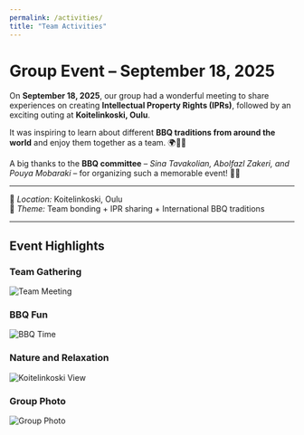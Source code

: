 ```yaml
---
permalink: /activities/
title: "Team Activities"
---
```


# Group Event – September 18, 2025

On **September 18, 2025**, our group had a wonderful meeting to share experiences on creating **Intellectual Property Rights (IPRs)**, followed by an exciting outing at **Koitelinkoski, Oulu**.  

It was inspiring to learn about different **BBQ traditions from around the world** and enjoy them together as a team. 🌍🍖🔥  

A big thanks to the **BBQ committee** – *Sina Tavakolian, Abolfazl Zakeri, and Pouya Mobaraki* – for organizing such a memorable event! 🌿🙌  

---

📍 *Location:* Koitelinkoski, Oulu  
🎉 *Theme:* Team bonding + IPR sharing + International BBQ traditions  

---

## Event Highlights

### Team Gathering
![Team Meeting](https://nhanng9115.github.io/homepage//images/687A69C4-C4BF-4F76-A6CD-4D5AD470429A.heic)

### BBQ Fun
![BBQ Time](https://nhanng9115.github.io/homepage//images/09BE6E36-28A2-4A51-B193-2DF4A6F69C37_1_102_o.jpeg)

### Nature and Relaxation
![Koitelinkoski View](https://nhanng9115.github.io/homepage//images/F08387B9-F23F-44E6-9C8C-542A740A6F18_1_102_o.jpeg)

### Group Photo
![Group Photo](https://nhanng9115.github.io/homepage//images/93308D9A-1874-41CB-99D3-9B12EF7F3418_1_102_o.jpeg)
